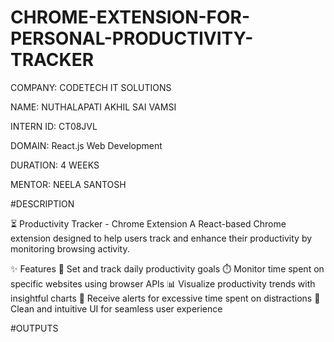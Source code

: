 # CHROME-EXTENSION-FOR-PERSONAL-PRODUCTIVITY-TRACKER

COMPANY: CODETECH IT SOLUTIONS

NAME: NUTHALAPATI AKHIL SAI VAMSI

INTERN ID: CT08JVL

DOMAIN: React.js Web Development

DURATION: 4 WEEKS

MENTOR: NEELA SANTOSH

#DESCRIPTION

⏳ Productivity Tracker - Chrome Extension
A React-based Chrome extension designed to help users track and enhance their productivity by monitoring browsing activity.

✨ Features
🎯 Set and track daily productivity goals
⏱️ Monitor time spent on specific websites using browser APIs
📊 Visualize productivity trends with insightful charts
🔔 Receive alerts for excessive time spent on distractions
🎨 Clean and intuitive UI for seamless user experience

#OUTPUTS

